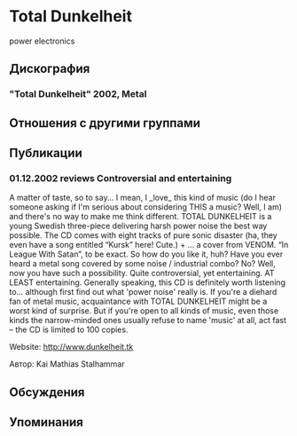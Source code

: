 # Total Dunkelheit

power electronics

## Дискография

### "Total Dunkelheit" 2002, Metal




## Отношения с другими группами


## Публикации

### 01.12.2002 reviews Controversial and entertaining

<p>A matter of taste, so to say… I mean, I _love_ this kind of music (do I hear someone asking if I'm serious about considering THIS a music? Well, I am) and there's no way to make me think different. TOTAL DUNKELHEIT is a young Swedish three-piece delivering harsh power noise the best way possible. The CD comes with eight tracks of pure sonic disaster (ha, they even have a song entitled “Kursk” here! Cute.) + … a cover from VENOM. “In League With Satan”, to be exact. So how do you like it, huh? Have you ever heard a metal song covered by some noise / industrial combo? No? Well, now you have such a possibility. Quite controversial, yet entertaining. AT LEAST entertaining. Generally speaking, this CD is definitely worth listening to… although first find out what 'power noise' really is. If you're a diehard fan of metal music, acquaintance with TOTAL DUNKELHEIT might be a worst kind of surprise. But if you're open to all kinds of music, even those kinds the narrow-minded ones usually refuse to name 'music' at all, act fast – the CD is limited to 100 copies.</p>
<P> Website: <A HREF="http://www.dunkelheit.tk">http://www.dunkelheit.tk</A></>

Автор: Kai Mathias Stalhammar


## Обсуждения


## Упоминания

